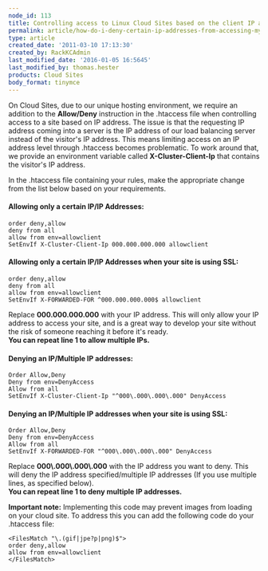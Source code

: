 ```yaml
---
node_id: 113
title: Controlling access to Linux Cloud Sites based on the client IP address
permalink: article/how-do-i-deny-certain-ip-addresses-from-accessing-my-site-on-cloud-sites
type: article
created_date: '2011-03-10 17:13:30'
created_by: RackKCAdmin
last_modified_date: '2016-01-05 16:5645'
last_modified_by: thomas.hester
products: Cloud Sites
body_format: tinymce
---
```


On Cloud Sites, due to our unique hosting environment, we require an
addition to the **Allow/Deny** instruction in the .htaccess file when
controlling access to a site based on IP address. The issue is that the
requesting IP address coming into a server is the IP address of our load
balancing server instead of the visitor's IP address. This means
limiting access on an IP address level through .htaccess becomes
problematic. To work around that, we provide an environment variable
called **X-Cluster-Client-Ip** that contains the visitor's IP address.

In the .htaccess file containing your rules, make the appropriate change
from the list below based on your requirements.

#### Allowing only a certain IP/IP Addresses:

    order deny,allow
    deny from all
    allow from env=allowclient
    SetEnvIf X-Cluster-Client-Ip 000.000.000.000 allowclient

#### Allowing only a certain IP/IP Addresses when your site is using SSL:

    order deny,allow
    deny from all
    allow from env=allowclient
    SetEnvIf X-FORWARDED-FOR ^000.000.000.000$ allowclient

Replace **000.000.000.000** with your IP address. This will only allow
your IP address to access your site, and is a great way to develop your
site without the risk of someone reaching it before it's ready.\
 **You can repeat line 1 to allow multiple IPs.**

#### Denying an IP/Multiple IP addresses:

    Order Allow,Deny
    Deny from env=DenyAccess
    Allow from all
    SetEnvIf X-Cluster-Client-Ip "^000\.000\.000\.000" DenyAccess

#### Denying an IP/Multiple IP addresses when your site is using SSL:

    Order Allow,Deny
    Deny from env=DenyAccess
    Allow from all
    SetEnvIf X-FORWARDED-FOR "^000\.000\.000\.000" DenyAccess

Replace **000\\.000\\.000\\.000** with the IP address you want to deny.
This will deny the IP address specified/multiple IP addresses (If you
use multiple lines, as specified below).\
 **You can repeat line 1 to deny multiple IP addresses.**

**Important note:** Implementing this code may prevent images from
loading on your cloud site. To address this you can add the following
code do your .htaccess file:

    <FilesMatch "\.(gif|jpe?p|png)$">
    order deny,allow
    allow from env=allowclient
    </FilesMatch>

